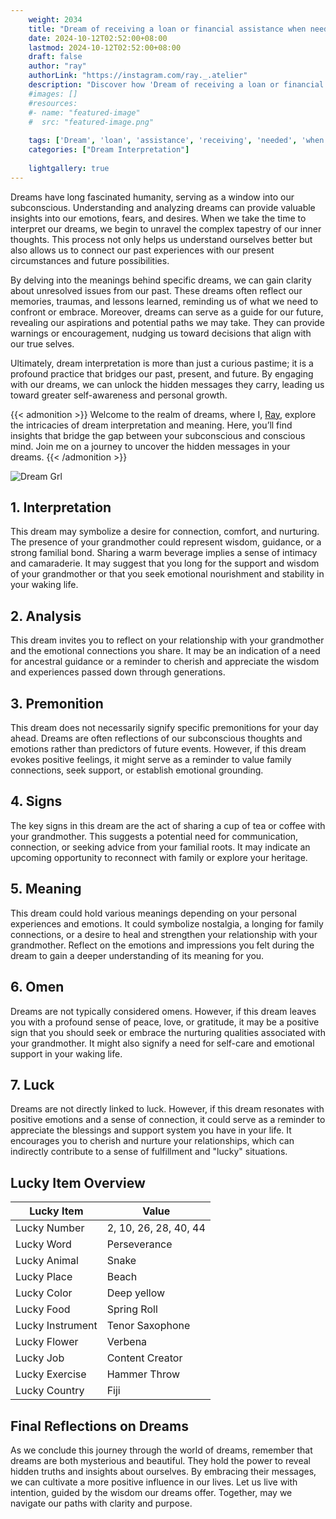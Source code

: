 ```yaml
---
    weight: 2034
    title: "Dream of receiving a loan or financial assistance when needed."  # Assuming 'title' column exists
    date: 2024-10-12T02:52:00+08:00
    lastmod: 2024-10-12T02:52:00+08:00
    draft: false
    author: "ray"
    authorLink: "https://instagram.com/ray._.atelier"
    description: "Discover how 'Dream of receiving a loan or financial assistance when needed.' can interpret your future and uncover its significant meanings in your life."
    #images: []
    #resources:
    #- name: "featured-image"
    #  src: "featured-image.png"
    
    tags: ['Dream', 'loan', 'assistance', 'receiving', 'needed', 'when', 'financial']
    categories: ["Dream Interpretation"]
    
    lightgallery: true
---
```

    
Dreams have long fascinated humanity, serving as a window into our subconscious. Understanding and analyzing dreams can provide valuable insights into our emotions, fears, and desires. When we take the time to interpret our dreams, we begin to unravel the complex tapestry of our inner thoughts. This process not only helps us understand ourselves better but also allows us to connect our past experiences with our present circumstances and future possibilities.

By delving into the meanings behind specific dreams, we can gain clarity about unresolved issues from our past. These dreams often reflect our memories, traumas, and lessons learned, reminding us of what we need to confront or embrace. Moreover, dreams can serve as a guide for our future, revealing our aspirations and potential paths we may take. They can provide warnings or encouragement, nudging us toward decisions that align with our true selves.

Ultimately, dream interpretation is more than just a curious pastime; it is a profound practice that bridges our past, present, and future. By engaging with our dreams, we can unlock the hidden messages they carry, leading us toward greater self-awareness and personal growth.

{{< admonition >}}
Welcome to the realm of dreams, where I, [Ray](https://instagram.com/ray._.atelier), explore the intricacies of dream interpretation and meaning. Here, you’ll find insights that bridge the gap between your subconscious and conscious mind. Join me on a journey to uncover the hidden messages in your dreams.
{{< /admonition >}}

![Dream Grl](https://cdn.pixabay.com/photo/2017/11/02/03/35/gothic-2910057_1280.jpg "Dream Grl")

## 1. Interpretation
 This dream may symbolize a desire for connection, comfort, and nurturing. The presence of your grandmother could represent wisdom, guidance, or a strong familial bond. Sharing a warm beverage implies a sense of intimacy and camaraderie. It may suggest that you long for the support and wisdom of your grandmother or that you seek emotional nourishment and stability in your waking life.

## 2. Analysis
 This dream invites you to reflect on your relationship with your grandmother and the emotional connections you share. It may be an indication of a need for ancestral guidance or a reminder to cherish and appreciate the wisdom and experiences passed down through generations.

## 3. Premonition
 This dream does not necessarily signify specific premonitions for your day ahead. Dreams are often reflections of our subconscious thoughts and emotions rather than predictors of future events. However, if this dream evokes positive feelings, it might serve as a reminder to value family connections, seek support, or establish emotional grounding.

## 4. Signs
 The key signs in this dream are the act of sharing a cup of tea or coffee with your grandmother. This suggests a potential need for communication, connection, or seeking advice from your familial roots. It may indicate an upcoming opportunity to reconnect with family or explore your heritage.

## 5. Meaning
 This dream could hold various meanings depending on your personal experiences and emotions. It could symbolize nostalgia, a longing for family connections, or a desire to heal and strengthen your relationship with your grandmother. Reflect on the emotions and impressions you felt during the dream to gain a deeper understanding of its meaning for you.

## 6. Omen
 Dreams are not typically considered omens. However, if this dream leaves you with a profound sense of peace, love, or gratitude, it may be a positive sign that you should seek or embrace the nurturing qualities associated with your grandmother. It might also signify a need for self-care and emotional support in your waking life.

## 7. Luck
 Dreams are not directly linked to luck. However, if this dream resonates with positive emotions and a sense of connection, it could serve as a reminder to appreciate the blessings and support system you have in your life. It encourages you to cherish and nurture your relationships, which can indirectly contribute to a sense of fulfillment and "lucky" situations.

## Lucky Item Overview
| Lucky Item          | Value              |
|---------------|--------------------|
| Lucky Number        | 2, 10, 26, 28, 40, 44  |
| Lucky Word          | Perseverance |
| Lucky Animal        | Snake |
| Lucky Place         | Beach     |
| Lucky Color         | Deep yellow     |
| Lucky Food          | Spring Roll      |
| Lucky Instrument    | Tenor Saxophone |
| Lucky Flower        | Verbena    |
| Lucky Job           | Content Creator       |
| Lucky Exercise      | Hammer Throw  |
| Lucky Country       | Fiji    |


##  Final Reflections on Dreams

As we conclude this journey through the world of dreams, remember that dreams are both mysterious and beautiful. They hold the power to reveal hidden truths and insights about ourselves. By embracing their messages, we can cultivate a more positive influence in our lives. Let us live with intention, guided by the wisdom our dreams offer. Together, may we navigate our paths with clarity and purpose.
